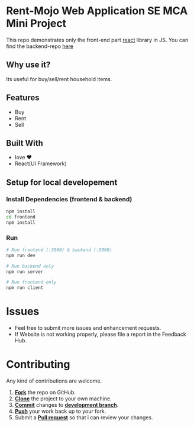# Rent-Mojo Web Application SE MCA Mini Project

This repo demonstrates only the front-end part [react](https://reactjs.org/) library in JS. You can find the backend-repo [here](https://github.com/vishalg8454/hostel-mate-backend)

## Why use it?

Its useful for buy/sell/rent household items.

## Features

* Buy
* Rent
* Sell

## Built With

* love ❤️
* React(UI Framework)

## Setup for local developement

### Install Dependencies (frontend & backend)

```bash
npm install
cd frontend
npm install
```

### Run

```bash
# Run frontend (:3000) & backend (:5000)
npm run dev

# Run backend only
npm run server

# Run frontend only
npm run client
```

Issues
==========
* Feel free to submit more issues and enhancement requests.
* If Website is not working properly, please file a report in the Feedback Hub.

Contributing
==========
Any kind of contributions are welcome.
1. <a href='https://help.github.com/articles/fork-a-repo/'>**Fork**</a> the repo on GitHub.
2. <a href='https://help.github.com/articles/cloning-a-repository/'>**Clone**</a> the project to your own machine.
3. <a href='https://git-scm.com/book/en/v2/Git-Basics-Recording-Changes-to-the-Repository'>**Commit**</a> changes to <a href='https://git-scm.com/book/en/v2/Git-Branching-Branches-in-a-Nutshell'>**development branch**</a>.
4. <a href='https://help.github.com/articles/pushing-to-a-remote/'>**Push**</a> your work back up to your fork.
5. Submit a <a href='https://help.github.com/articles/about-pull-requests/'>**Pull request**</a> so that i can review your changes.
